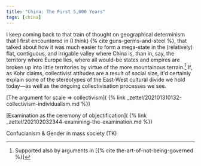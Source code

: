 ```yaml
---
title: "China: The First 5,000 Years"
tags: [china]
---
```


I keep coming back to that train of thought on geographical determinism that I
first encountered in (I think) {% cite guns-germs-and-steel %}, that talked
about how it was much easier to form a mega-state in the (relatively) flat,
contiguous, and irrigable valley where China is, than in, say, the territory
where Europe lies, where all would-be states and empires are broken up into
little territories by virtue of the more mountainous terrain.[^ggs] If, as
Kohr claims, collectivist attitudes are a result of social size, it'd
certainly explain some of the stereotypes of the East-West cultural divide we
hold today—as well as the ongoing collectivisation processes we see.

[The argument for scale => collectivism](
  {% link _zettel/202101310132-collectivism-individualism.md %})

[Examination as the ceremony of objectification](
  {% link _zettel/202102032344-examining-the-examination.md %})

Confucianism & Gender in mass society (TK)

[^ggs]: Supported also by arguments in
    [{% cite the-art-of-not-being-governed %}]
